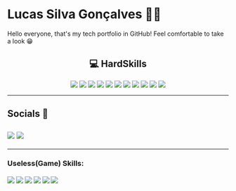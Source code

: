# Lucas Silva Gonçalves 👩‍💻

<div>
    <p>Hello everyone, that's my tech portfolio in GitHub! Feel comfortable to take a look 😁</p>
</div>

<div>
    <img src= '' align='left'/>
</div>

<div align='center'>
    <h2> 💻 HardSkills </h2>
    <img src='https://img.shields.io/badge/JavaScript-F7DF1E?style=for-the-badge&logo=javascript&logoColor=black'>
    <img src='https://img.shields.io/badge/Node.js-43853D?style=for-the-badge&logo=node.js&logoColor=white'>
    <img src='https://img.shields.io/badge/express.js-%23404d59.svg?style=for-the-badge&logo=express&logoColor=%2361DAFB'>
    <img src='https://img.shields.io/badge/HTML5-E34F26?style=for-the-badge&logo=html5&logoColor=white'>
    <img src='https://img.shields.io/badge/CSS3-1572B6?style=for-the-badge&logo=css3&logoColor=white'>
    <img src='https://img.shields.io/badge/Java-ED8B00?style=for-the-badge&logo=openjdk&logoColor=white'>
    <img src='https://img.shields.io/badge/swift-F54A2A?style=for-the-badge&logo=swift&logoColor=white'>
    <img src='https://img.shields.io/badge/PostgreSQL-316192?style=for-the-badge&logo=postgresql&logoColor=white'>
    <img src='https://img.shields.io/badge/MySQL-005C84?style=for-the-badge&logo=mysql&logoColor=white'>
    <img src='https://img.shields.io/badge/GIT-E44C30?style=for-the-badge&logo=git&logoColor=white'>
    <img src='https://img.shields.io/badge/React-61DAFB.svg?style=for-the-badge&logo=React&logoColor=black'>
</div>
    
  <hr>
<div>
  <h2> Socials 📲  
  <br><br>
  <a href="https://www.linkedin.com/in/lucas-silvagoncalves/"><img src='https://img.shields.io/badge/LinkedIn-0077B5?style=for-the-badge&logo=linkedin&logoColor=white'></a>
  <a href="https://open.spotify.com/user/22d576gpwqixlmnqr7errixui?si=36538b43d1f54903"><img src='https://img.shields.io/badge/Spotify-1ED760?&style=for-the-badge&logo=spotify&logoColor=white'></a>
</div>
   
  <hr>

<div>
  <h3> Useless(Game) Skills:
  <br><br>
  <img src='https://img.shields.io/badge/Riot_Games-D32936?style=for-the-badge&logo=riot-games&logoColor=white'>
  <img src='https://img.shields.io/badge/Steam-000000?style=for-the-badge&logo=steam&logoColor=white'>
  <img src='https://img.shields.io/badge/Counter_Strike-000000?style=for-the-badge&logo=counter-strike&logoColor=white'>
  <img src='https://img.shields.io/badge/PlayStation-003791?style=for-the-badge&logo=playstation&logoColor=white'>
  <img src='https://img.shields.io/badge/FIFA-B7312F?style=for-the-badge&logo=fifa&logoColor=white'>
  <img src='https://img.shields.io/badge/Battle.net-000?style=for-the-badge&logo=battle.net&logoColor=148EFF'>
</div>
